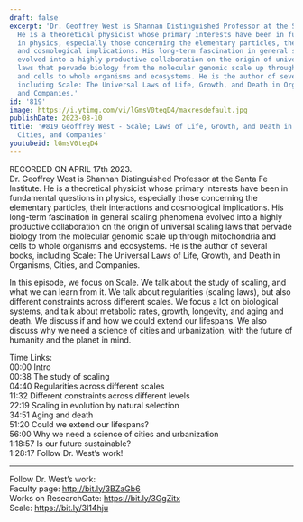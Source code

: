 ```yaml
---
draft: false
excerpt: 'Dr. Geoffrey West is Shannan Distinguished Professor at the Santa Fe Institute.
  He is a theoretical physicist whose primary interests have been in fundamental questions
  in physics, especially those concerning the elementary particles, their interactions
  and cosmological implications. His long-term fascination in general scaling phenomena
  evolved into a highly productive collaboration on the origin of universal scaling
  laws that pervade biology from the molecular genomic scale up through mitochondria
  and cells to whole organisms and ecosystems. He is the author of several books,
  including Scale: The Universal Laws of Life, Growth, and Death in Organisms, Cities,
  and Companies.'
id: '819'
image: https://i.ytimg.com/vi/lGmsV0teqD4/maxresdefault.jpg
publishDate: 2023-08-10
title: '#819 Geoffrey West - Scale; Laws of Life, Growth, and Death in Organisms,
  Cities, and Companies'
youtubeid: lGmsV0teqD4
---
```

<div class="timelinks">

RECORDED ON APRIL 17th 2023.  
Dr. Geoffrey West is Shannan Distinguished Professor at the Santa Fe Institute. He is a theoretical physicist whose primary interests have been in fundamental questions in physics, especially those concerning the elementary particles, their interactions and cosmological implications. His long-term fascination in general scaling phenomena evolved into a highly productive collaboration on the origin of universal scaling laws that pervade biology from the molecular genomic scale up through mitochondria and cells to whole organisms and ecosystems. He is the author of several books, including Scale: The Universal Laws of Life, Growth, and Death in Organisms, Cities, and Companies.

In this episode, we focus on Scale. We talk about the study of scaling, and what we can learn from it. We talk about regularities (scaling laws), but also different constraints across different scales. We focus a lot on biological systems, and talk about metabolic rates, growth, longevity, and aging and death. We discuss if and how we could extend our lifespans. We also discuss why we need a science of cities and urbanization, with the future of humanity and the planet in mind.

Time Links:  
<time>00:00</time> Intro  
<time>00:38</time> The study of scaling  
<time>04:40</time> Regularities across different scales  
<time>11:32</time> Different constraints across different levels  
<time>22:19</time> Scaling in evolution by natural selection  
<time>34:51</time> Aging and death  
<time>51:20</time> Could we extend our lifespans?  
<time>56:00</time> Why we need a science of cities and urbanization  
<time>1:18:57</time> Is our future sustainable?  
<time>1:28:17</time> Follow Dr. West’s work!

---

Follow Dr. West’s work:  
Faculty page: http://bit.ly/3BZaGb6  
Works on ResearchGate: https://bit.ly/3GgZitx  
Scale: https://bit.ly/3I14hju
</div>

